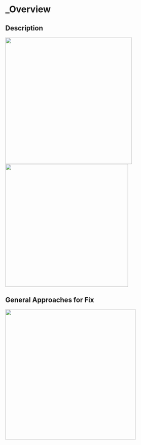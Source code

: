 # _Overview

## Description

<img src="image3.png" style="width:4.15366in" />

<img src="image2.png" style="width:4.02872in" />

## General Approaches for Fix

<img src="image1.png" style="width:4.28301in" />
